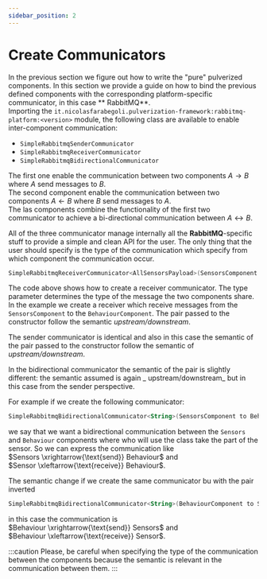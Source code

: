 ```yaml
---
sidebar_position: 2
---
```


# Create Communicators

In the previous section we figure out how to write the "pure" pulverized components. In this section we provide a guide
on how to bind the previous defined components with the corresponding platform-specific communicator, in this case **
RabbitMQ**.  
Importing the `it.nicolasfarabegoli.pulverization-framework:rabbitmq-platform:<version>` module, the following class are
available to enable inter-component communication:

- `SimpleRabbitmqSenderCommunicator`
- `SimpleRabbitmqReceiverCommunicator`
- `SimpleRabbitmqBidirectionalCommunicator`

The first one enable the communication between two components $A \rightarrow B$ where $A$ send messages to $B$.  
The second component enable the communication between two components $A \leftarrow B$ where $B$ send messages to $A$.  
The las components combine the functionality of the first two communicator to achieve a bi-directional communication
between $A \leftrightarrow B$.

All of the three communicator manage internally all the **RabbitMQ**-specific stuff to provide a simple and clean API
for the user. The only thing that the user should specify is the type of the communication which specify from which
component the communication occur.

```kotlin
SimpleRabbitmqReceiverCommunicator<AllSensorsPayload>(SensorsComponent to BehaviourComponent)
```

The code above shows how to create a receiver communicator. The type parameter determines the type of the message the
two components share. In the example we create a receiver which receive messages from the `SensorsComponent` to
the `BehaviourComponent`. The pair passed to the constructor follow the semantic _upstream/downstream_.

The sender communicator is identical and also in this case the semantic of the pair passed to the constructor follow the
semantic of _upstream/downstream_.

In the bidirectional communicator the semantic of the pair is slightly different: the semantic assumed is again _
upstream/downstream_ but in this case from the sender perspective.

For example if we create the following communicator:

```kotlin
SimpleRabbitmqBidirectionalCommunicator<String>(SensorsComponent to BehaviourComponent)
```

we say that we want a bidirectional communication between the `Sensors` and `Behaviour` components where who will use
the class take the part of the sensor.
So we can express the communication like  
$Sensors \xrightarrow{\text{send}} Behaviour$ and  
$Sensor \xleftarrow{\text{receive}} Behaviour$.

The semantic change if we create the same communicator bu with the pair inverted

```kotlin
SimpleRabbitmqBidirectionalCommunicator<String>(BehaviourComponent to SensorsComponent)
```

in this case the communication is  
$Behaviour \xrightarrow{\text{send}} Sensors$ and  
$Behaviour \xleftarrow{\text{receive}} Sensor$.

:::caution
Please, be careful when specifying the type of the communication between the components because the semantic is relevant
in the communication between them.
:::
